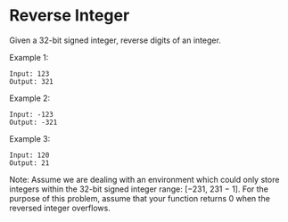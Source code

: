 # Reverse Integer

Given a 32-bit signed integer, reverse digits of an integer.

Example 1:
```
Input: 123
Output: 321
```

Example 2:
```
Input: -123
Output: -321
```

Example 3:
```
Input: 120
Output: 21
```

Note:
Assume we are dealing with an environment which could only store integers within the 32-bit signed integer range: [−231,  231 − 1]. For the purpose of this problem, assume that your function returns 0 when the reversed integer overflows.
